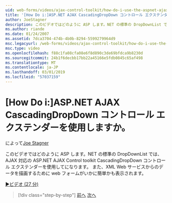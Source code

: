 ```yaml
---
uid: web-forms/videos/ajax-control-toolkit/how-do-i-use-the-aspnet-ajax-cascadingdropdown-control-extender
title: '[How Do i:]ASP.NET AJAX CascadingDropDown コントロール エクステンダーを使用しますか。 | Microsoft Docs'
author: JoeStagner
description: このビデオではどのように ASP します。NET の標準の DropDownList では、AJAX 対応の ASP.NET AJAX の制御から CascadingDropDown コントロール エクステンダーを使用してになることができます.
ms.author: riande
ms.date: 01/24/2007
ms.assetid: 7dca3704-474b-4b0b-8294-5599279964d9
msc.legacyurl: /web-forms/videos/ajax-control-toolkit/how-do-i-use-the-aspnet-ajax-cascadingdropdown-control-extender
msc.type: video
ms.openlocfilehash: f88c1fa08cfa08e6f8d890c3de69bfdca9b8230d
ms.sourcegitcommit: 24b1f6decbb17bb22a45166e5fdb0845c65af498
ms.translationtype: MT
ms.contentlocale: ja-JP
ms.lasthandoff: 03/01/2019
ms.locfileid: "57037159"
---
```

<a name="how-do-i-use-the-aspnet-ajax-cascadingdropdown-control-extender"></a>[How Do i:]ASP.NET AJAX CascadingDropDown コントロール エクステンダーを使用しますか。
====================
によって[Joe Stagner](https://github.com/JoeStagner)

このビデオではどのように ASP します。NET の標準の DropDownList では、AJAX 対応の ASP.NET AJAX Control toolkit CascadingDropDown コントロール エクステンダーを使用してになります。 また、XML Web サービスからのデータを描画するために web フォームがいかに簡単かも表示されます。

[&#9654;ビデオ (27 分)](https://channel9.msdn.com/Blogs/ASP-NET-Site-Videos/how-do-i-use-the-aspnet-ajax-cascadingdropdown-control-extender)

> [!div class="step-by-step"]
> [前へ](how-do-i-get-started-with-the-aspnet-ajax-control-toolkit.md)
> [次へ](how-do-i-use-the-aspnet-ajax-textboxwatermark-control-extender.md)
